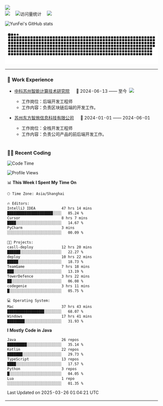   <!-- dynamic typing effect 动态打字效果 -->
  <div>
    <a href="http://yunfei.plus">
      <img src="https://readme-typing-svg.demolab.com?font=Fira+Code&pause=1000&width=435&lines=console.log(%22Hello%2C%20World%22);祝您今天愉快!&center=true&size=27" />
    </a>
  </div>

  <div>
    <a href="http://yunfei.plus/"><img src="https://img.shields.io/badge/Website-博客-8c36db" /></a>&emsp;
    <!-- visitor -->
    <img src="https://komarev.com/ghpvc/?username=yunfeidog&label=Views&color=orange&style=flat" alt="访问量统计" />&emsp;
    <!-- wakatime -->    
    <a href="https://wakatime.com/@yunfeidog"><img src="https://wakatime.com/badge/user/42d0678c-368b-448b-9a77-5d21c5b55352.svg" /></a>
  </div>

![YunFei's GitHub stats](https://github-readme-stats.vercel.app/api?username=yunfeidog)

![snake](./dist/github-contribution-grid-snake.svg)


<table>

<tr><td>

### 🏢 Work Experience

<img align="right" width="88" src="https://cdn.jsdelivr.net/gh/yunfeidog/yunfeidog/assets/images/yuanze.png" />

- [中科苏州智能计算技术研究院](http://iict.ac.cn/sy) &emsp; 📌 2024-06-13 —— 至今

    - 工作岗位：后端开发工程师
    - 工作内容：负责区块链后端的开发工作。

- [苏州东方智旅信息科技有限公司](http://www.leyoobao.com/) &emsp; 📌 2024-01-01 —— 2024-06-01

    - 工作岗位：全栈开发工程师
    - 工作内容：负责公司产品的前后端开发工作。

</td></tr>

<tr><td>

### 👩‍💻 Recent Coding

<!--START_SECTION:waka-->
![Code Time](http://img.shields.io/badge/Code%20Time-2%2C739%20hrs%209%20mins-blue)

![Profile Views](http://img.shields.io/badge/Profile%20Views-0-blue)

📊 **This Week I Spent My Time On** 

```text
🕑︎ Time Zone: Asia/Shanghai

🔥 Editors: 
IntelliJ IDEA            47 hrs 14 mins      █████████████████████░░░░   85.24 % 
Cursor                   8 hrs 7 mins        ████░░░░░░░░░░░░░░░░░░░░░   14.67 % 
PyCharm                  3 mins              ░░░░░░░░░░░░░░░░░░░░░░░░░   00.09 % 

🐱‍💻 Projects: 
casll-deploy             12 hrs 20 mins      ██████░░░░░░░░░░░░░░░░░░░   22.27 % 
deploy                   10 hrs 22 mins      █████░░░░░░░░░░░░░░░░░░░░   18.73 % 
TeamGame                 7 hrs 18 mins       ███░░░░░░░░░░░░░░░░░░░░░░   13.19 % 
TowerDefence             3 hrs 22 mins       ██░░░░░░░░░░░░░░░░░░░░░░░   06.08 % 
codegenie                3 hrs 11 mins       █░░░░░░░░░░░░░░░░░░░░░░░░   05.75 % 

💻 Operating System: 
Mac                      37 hrs 43 mins      █████████████████░░░░░░░░   68.07 % 
Windows                  17 hrs 41 mins      ████████░░░░░░░░░░░░░░░░░   31.93 % 
```

**I Mostly Code in Java** 

```text
Java                     26 repos            █████████░░░░░░░░░░░░░░░░   35.14 % 
Kotlin                   22 repos            ███████░░░░░░░░░░░░░░░░░░   29.73 % 
TypeScript               13 repos            ████░░░░░░░░░░░░░░░░░░░░░   17.57 % 
Python                   3 repos             █░░░░░░░░░░░░░░░░░░░░░░░░   04.05 % 
Lua                      1 repo              ░░░░░░░░░░░░░░░░░░░░░░░░░   01.35 % 
```




 Last Updated on 2025-03-26 01:04:21 UTC
<!--END_SECTION:waka-->

</td></tr>
<table>
